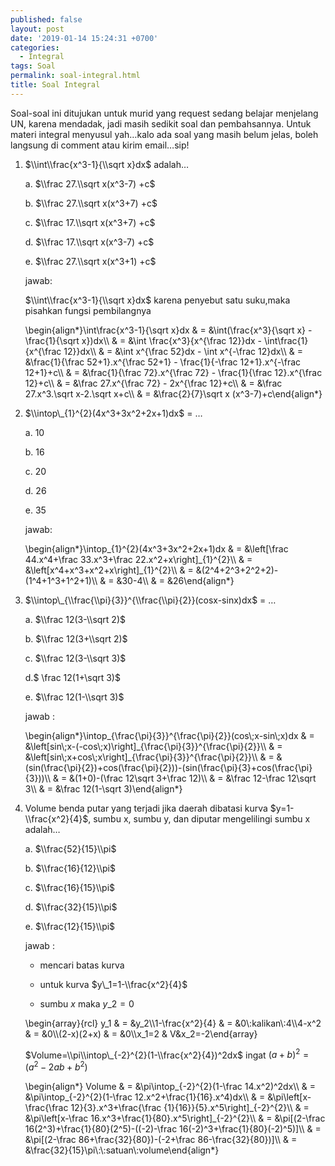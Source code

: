 ```yaml
---
published: false
layout: post
date: '2019-01-14 15:24:31 +0700'
categories:
  - Integral
tags: Soal
permalink: soal-integral.html
title: Soal Integral
---
```

Soal-soal ini ditujukan untuk murid yang request sedang belajar menjelang UN, karena mendadak, jadi masih sedikit soal dan pembahsannya. Untuk materi integral menyusul yah…kalo ada soal yang masih belum jelas, boleh langsung di comment atau kirim email…sip!

1.  $\\int\\frac{x^3-1}{\\sqrt x}dx$ adalah…
    
    a. $\\frac 27.\\sqrt x(x^3-7) +c$
    
    b. $\\frac 27.\\sqrt x(x^3+7) +c$
    
    c. $\\frac 17.\\sqrt x(x^3+7) +c$
    
    d. $\\frac 17.\\sqrt x(x^3-7) +c$
    
    e. $\\frac 27.\\sqrt x(x^3+1) +c$
    
    jawab:
    
    $\\int\\frac{x^3-1}{\\sqrt x}dx$ karena penyebut satu suku,maka pisahkan fungsi pembilangnya
    
    \\begin{align\*}\\int\\frac{x^3-1}{\\sqrt x}dx & = &\\int(\\frac{x^3}{\\sqrt x} - \\frac{1}{\\sqrt x})dx\\\\ & = &\\int \\frac{x^3}{x^{\\frac 12}}dx - \\int\\frac{1}{x^{\\frac 12}}dx\\\\ & = &\\int x^{\\frac 52}dx - \\int x^{-\\frac 12}dx\\\\ & = &\\frac{1}{\\frac 52+1}.x^{\\frac 52+1} - \\frac{1}{-\\frac 12+1}.x^{-\\frac 12+1}+c\\\\ & = &\\frac{1}{\\frac 72}.x^{\\frac 72} - \\frac{1}{\\frac 12}.x^{\\frac 12}+c\\\\ & = &\\frac 27.x^{\\frac 72} - 2x^{\\frac 12}+c\\\\ & = &\\frac 27.x^3.\\sqrt x-2.\\sqrt x+c\\\\ & = &\\frac{2}{7}\\sqrt x (x^3-7)+c\\end{align\*}
    
2.  $\\intop\_{1}^{2}(4x^3+3x^2+2x+1)dx$ = …
    
    a. 10
    
    b. 16
    
    c. 20
    
    d. 26
    
    e. 35
    
    jawab:
    
    \\begin{align\*}\\intop\_{1}^{2}(4x^3+3x^2+2x+1)dx & = &\\left\[\\frac 44.x^4+\\frac 33.x^3+\\frac 22.x^2+x\\right\]\_{1}^{2}\\\\ & = &\\left\[x^4+x^3+x^2+x\\right\]\_{1}^{2}\\\\ & = &(2^4+2^3+2^2+2)-(1^4+1^3+1^2+1)\\\\ & = &30-4\\\\ & = &26\\end{align\*}
    
3.  $\\intop\_{\\frac{\\pi}{3}}^{\\frac{\\pi}{2}}(cosx-sinx)dx$ = …
    
    a. $\\frac 12(3-\\sqrt 2)$
    
    b. $\\frac 12(3+\\sqrt 2)$
    
    c. $\\frac 12(3-\\sqrt 3)$
    
    d.$ \\frac 12(1+\\sqrt 3)$
    
    e. $\\frac 12(1-\\sqrt 3)$
    
    jawab :
    
    \\begin{align\*}\\intop\_{\\frac{\\pi}{3}}^{\\frac{\\pi}{2}}(cos\\;x-sin\\;x)dx & = &\\left\[sin\\;x-(-cos\\;x)\\right\]\_{\\frac{\\pi}{3}}^{\\frac{\\pi}{2}}\\\\ & = &\\left\[sin\\;x+cos\\;x\\right\]\_{\\frac{\\pi}{3}}^{\\frac{\\pi}{2}}\\\\ & = &(sin(\\frac{\\pi}{2})+cos(\\frac{\\pi}{2}))-(sin(\\frac{\\pi}{3}+cos(\\frac{\\pi}{3}))\\\\ & = &(1+0)-(\\frac 12\\sqrt 3+\\frac 12)\\\\ & = &\\frac 12-\\frac 12\\sqrt 3\\\\ & = &\\frac 12(1-\\sqrt 3)\\end{align\*}
    
4.  Volume benda putar yang terjadi jika daerah dibatasi kurva $y=1-\\frac{x^2}{4}$, sumbu x, sumbu y, dan diputar mengelilingi sumbu x adalah…
    
    a. $\\frac{52}{15}\\pi$
    
    b. $\\frac{16}{12}\\pi$
    
    c. $\\frac{16}{15}\\pi$
    
    d. $\\frac{32}{15}\\pi$
    
    e. $\\frac{12}{15}\\pi$
    
    jawab :
    
    *   mencari batas kurva
        
    *   untuk kurva $y\_1=1-\\frac{x^2}{4}$
        
    *   sumbu $x$ maka $y\_2=0$
        
    
    \\begin{array}{rcl} y\_1 & = &y\_2\\\\1-\\frac{x^2}{4} & = &0\\:kalikan\\:4\\\\4-x^2 & = &0\\\\(2-x)(2+x) & = &0\\\\x\_1=2 & V&x\_2=-2\\end{array}
    
    $Volume=\\pi\\intop\_{-2}^{2}(1-\\frac{x^2}{4})^2dx$ ingat $(a+b)^2=(a^2-2ab+b^2)$
    
    \\begin{align\*} Volume & = &\\pi\\intop\_{-2}^{2}(1-\\frac 14.x^2)^2dx\\\\ & = &\\pi\\intop\_{-2}^{2}(1-\\frac 12.x^2+\\frac{1}{16}.x^4)dx\\\\ & = &\\pi\\left\[x-\\frac{\\frac 12}{3}.x^3+\\frac{\\frac {1}{16}}{5}.x^5\\right\]\_{-2}^{2}\\\\ & = &\\pi\\left\[x-\\frac 16.x^3+\\frac{1}{80}.x^5\\right\]\_{-2}^{2}\\\\ & = &\\pi\[(2-\\frac 16(2^3)+\\frac{1}{80}(2^5)-((-2)-\\frac 16(-2)^3+\\frac{1}{80}(-2)^5)\]\\\\ & = &\\pi\[(2-\\frac 86+\\frac{32}{80})-(-2+\\frac 86-\\frac{32}{80})\]\\\\ & = &\\frac{32}{15}\\pi\\:\\:satuan\\:volume\\end{align\*}